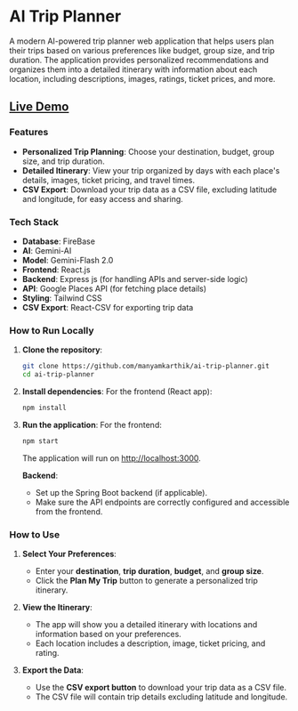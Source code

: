 # AI Trip Planner

A modern AI-powered trip planner web application that helps users plan their trips based on various preferences like budget, group size, and trip duration. The application provides personalized recommendations and organizes them into a detailed itinerary with information about each location, including descriptions, images, ratings, ticket prices, and more.

## [Live Demo](https://manyam-ai-planner.netlify.app/)

### Features

- **Personalized Trip Planning**: Choose your destination, budget, group size, and trip duration.
- **Detailed Itinerary**: View your trip organized by days with each place's details, images, ticket pricing, and travel times.
- **CSV Export**: Download your trip data as a CSV file, excluding latitude and longitude, for easy access and sharing.

### Tech Stack

- **Database**: FireBase
- **AI**: Gemini-AI
- **Model**: Gemini-Flash 2.0
- **Frontend**: React.js
- **Backend**: Express js (for handling APIs and server-side logic)
- **API**: Google Places API (for fetching place details)
- **Styling**: Tailwind CSS
- **CSV Export**: React-CSV for exporting trip data



### How to Run Locally

1. **Clone the repository**:
    ```bash
    git clone https://github.com/manyamkarthik/ai-trip-planner.git
    cd ai-trip-planner
    ```

2. **Install dependencies**:
    For the frontend (React app):
    ```bash
    npm install
    ```

3. **Run the application**:
    For the frontend:
    ```bash
    npm start
    ```
    The application will run on [http://localhost:3000](http://localhost:3000).

    **Backend**:
    - Set up the Spring Boot backend (if applicable).
    - Make sure the API endpoints are correctly configured and accessible from the frontend.

### How to Use

1. **Select Your Preferences**:
    - Enter your **destination**, **trip duration**, **budget**, and **group size**.
    - Click the **Plan My Trip** button to generate a personalized trip itinerary.

2. **View the Itinerary**:
    - The app will show you a detailed itinerary with locations and information based on your preferences.
    - Each location includes a description, image, ticket pricing, and rating.

3. **Export the Data**:
    - Use the **CSV export button** to download your trip data as a CSV file.
    - The CSV file will contain trip details excluding latitude and longitude.

